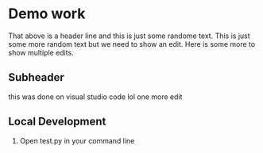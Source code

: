 # Demo work
That above is a header line and this is just some randome text.
This is just some more random text but we need to show an edit.
Here is some more to show multiple edits.

## Subheader
this was done on visual studio code lol
one more edit


## Local Development
1. Open test.py in your command line
